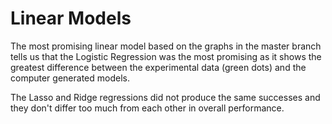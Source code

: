 # Linear Models

The most promising linear model based on the graphs in the master branch tells us that the Logistic Regression was the most promising as it shows the greatest difference between the experimental data (green dots) and the computer generated models. 

The Lasso and Ridge regressions did not produce the same successes and they don't differ too much from each other in overall performance.
